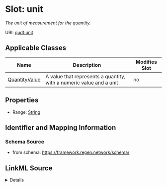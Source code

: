 

# Slot: unit


_The unit of measurement for the quantity._



URI: [qudt:unit](http://qudt.org/schema/qudt/unit)



<!-- no inheritance hierarchy -->





## Applicable Classes

| Name | Description | Modifies Slot |
| --- | --- | --- |
| [QuantityValue](QuantityValue.md) | A value that represents a quantity, with a numeric value and a unit |  no  |







## Properties

* Range: [String](String.md)





## Identifier and Mapping Information







### Schema Source


* from schema: https://framework.regen.network/schema/




## LinkML Source

<details>
```yaml
name: unit
description: The unit of measurement for the quantity.
from_schema: https://framework.regen.network/schema/
rank: 1000
slot_uri: qudt:unit
alias: unit
owner: QuantityValue
domain_of:
- QuantityValue
range: string

```
</details>